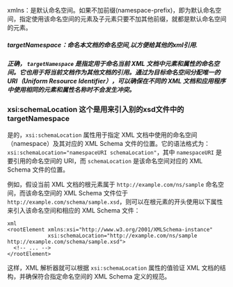 xmlns：是默认命名空间。如果不加前缀(namespace-prefix)，即为默认命名空间，指定使用该命名空间的元素及子元素只要不加其他前缀，就都是默认命名空间的元素。



##### targetNamespace：命名本文档的命名空间,以方便给其他的xml引用.

##### 正确， `targetNamespace` 是指定用于命名当前 XML 文档中元素和属性的命名空间。它也用于将当前文档作为其他文档的引用。通过为目标命名空间分配唯一的 URI（Uniform Resource Identifier），可以确保在不同的 XML 文档和应用程序中使用相同的元素和属性名称时不会发生冲突。





### xsi:schemaLocation 这个是用来引入别的xsd文件中的targetNamespace

是的，`xsi:schemaLocation` 属性用于指定 XML 文档中使用的命名空间（namespace）及其对应的 XML Schema 文件的位置。它的语法格式为：`xsi:schemaLocation="namespaceURI schemaLocation"`，其中 `namespaceURI` 是要引用的命名空间的 URI，而 `schemaLocation` 是该命名空间对应的 XML Schema 文件的位置。

例如，假设当前 XML 文档的根元素属于 `http://example.com/ns/sample` 命名空间，而该命名空间的 XML Schema 文件位于 `http://example.com/schema/sample.xsd`，则可以在根元素的开头使用以下属性来引入该命名空间和相应的 XML Schema 文件：

```
xml
<rootElement xmlns:xsi="http://www.w3.org/2001/XMLSchema-instance"
             xsi:schemaLocation="http://example.com/ns/sample http://example.com/schema/sample.xsd">
  <!-- ... -->
</rootElement>
```

这样，XML 解析器就可以根据 `xsi:schemaLocation` 属性的值验证 XML 文档的结构，并确保符合指定命名空间的 XML Schema 定义的规范。
